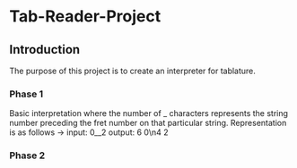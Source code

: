 # Tab-Reader-Project

## Introduction
The purpose of this project is to create an interpreter for tablature.

### Phase 1
Basic interpretation where the number of _ characters represents the
string number preceding the fret number on that particular string.
Representation is as follows -> input: 0__2 output: 6 0\n4 2

### Phase 2
